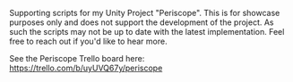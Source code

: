 Supporting scripts for my Unity Project "Periscope". This is for showcase purposes only and does not support the development of the project.
As such the scripts may not be up to date with the latest implementation. Feel free to reach out if you'd like to hear more.

See the Periscope Trello board here: https://trello.com/b/uyUVQ67y/periscope
